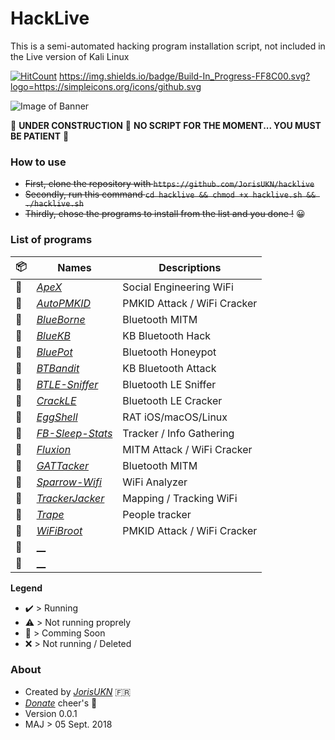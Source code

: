 # HackLive
This is a semi-automated hacking program installation script, not included in the Live version of Kali Linux

[![HitCount](http://hits.dwyl.io/jorisukn/hacklive.svg)](http://hits.dwyl.io/jorisukn/hacklive)
https://img.shields.io/badge/Build-In_Progress-FF8C00.svg?logo=https://simpleicons.org/icons/github.svg

![Image of Banner](http://immediatefuture.co.uk/wp-content/uploads/2015/01/TB-HACK-Blog-Banner.jpg)

:construction: **UNDER CONSTRUCTION** :construction: **NO SCRIPT FOR THE MOMENT... YOU MUST BE PATIENT** :construction:

### How to use

- ~~First, clone the repository with `https://github.com/JorisUKN/hacklive`~~
- ~~Secondly, run this command `cd hacklive && chmod +x hacklive.sh && ./hacklive.sh`~~
- ~~Thirdly, chose the programs to install from the list and you done !~~  :grinning:

### List of programs
:package: | Names | Descriptions
-|-|-
:wrench: | [_ApeX_](https://github.com/Pure-L0G1C/ApeX) | Social Engineering WiFi
:wrench: | [_AutoPMKID_](https://github.com/feralpoosum/AutoPMKID) | PMKID Attack / WiFi Cracker
:wrench: | [_BlueBorne_](https://github.com/pieterbork/blueborne.git) | Bluetooth MITM
:wrench: | [_BlueKB_](https://github.com/chipturner/bluetooth) | KB Bluetooth Hack
:wrench: | [_BluePot_](https://github.com/andrewmichaelsmith/bluepot) | Bluetooth Honeypot
:wrench: | [_BTBandit_](https://github.com/TheAlbatross279/BTBandit) | KB Bluetooth Attack
:wrench: | [_BTLE-Sniffer_](https://github.com/scipag/btle-sniffer) | Bluetooth LE Sniffer 
:wrench: | [_CrackLE_](https://github.com/0x90/bluetooth-arsenal/tree/master/crackle) | Bluetooth LE Cracker
:wrench: | [_EggShell_](https://github.com/neoneggplant/EggShell) | RAT iOS/macOS/Linux
:wrench: | [_FB-Sleep-Stats_](https://github.com/sqren/fb-sleep-stats) | Tracker / Info Gathering
:wrench: | [_Fluxion_](https://github.com/FluxionNetwork/fluxion) | MITM Attack / WiFi Cracker 
:wrench: | [_GATTacker_](https://github.com/securing/gattacker) | Bluetooth MITM 
:wrench: | [_Sparrow-Wifi_](https://github.com/ghostop14/sparrow-wifi) | WiFi Analyzer
:wrench: | [_TrackerJacker_](https://github.com/calebmadrigal/trackerjacker) | Mapping / Tracking WiFi
:wrench: | [_Trape_](https://github.com/boxug/trape) | People tracker
:wrench: | [_WiFiBroot_](https://github.com/hash3liZer/WiFiBroot) | PMKID Attack / WiFi Cracker
:wrench: | [__]() |  
:wrench: | [__]() | 

**Legend**
- :heavy_check_mark: > Running
- :warning: > Not running proprely
- :wrench: > Comming Soon
- :x: > Not running / Deleted

### About
- Created by [_JorisUKN_](https://github.com/JorisUKN) :fr:
- [_Donate_](blank) cheer's :beers:
- Version 0.0.1
- MAJ > 05 Sept. 2018
